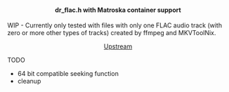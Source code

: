 <h4 align="center">dr_flac.h with Matroska container support</h4>

WIP - Currently only tested with files with only one FLAC audio track (with zero or more other types of tracks) created by ffmpeg and MKVToolNix.

<p align="center">
    <a href="https://github.com/mackron/dr_libs">Upstream</a>
</p>

TODO 
- 64 bit compatible seeking function
- cleanup